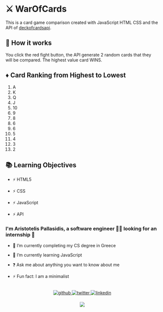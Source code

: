 <h1> ⚔️ WarOfCards </h1>

This is a card game comparison created with JavaScript HTML CSS and the API of <a href="https://www.deckofcardsapi.com/">deckofcardsapi</a>.

## 🔨 How it works
You click the red fight button, the API generate 2 random cards that they will be compared.
The highest value card WINS.

## ♦️ Card Ranking from Highest to Lowest
<ol>
  <li> A</li>
  <li> K</li>
  <li> Q</li>
  <li> J</li>
  <li> 10</li>
  <li> 9</li>
  <li> 8</li>
  <li> 6</li>
  <li> 6</li>
  <li> 5</li>
  <li> 4</li>
  <li> 3</li>
  <li> 2</li>
</ol>


## 📚 Learning Objectives
- ⚡ HTML5

- ⚡ CSS

- ⚡ JavaScript

- ⚡ API

  
### <div align="left">I'm Aristotelis Pallasidis, a software engineer 👨‍💻 looking for an internship 🚀</div>  

- 🔭 I’m currently completing my CS degree in Greece  

- 🌱 I’m currently learning JavaScript  

- ❓ Ask me about anything you want to know about me  

- ⚡ Fun fact: I am a minimalist  
  
<br/>  
 
<div align="center">
  <a href="https://github.com/aristotelispallasidis" target="_blank">
  <img src=https://img.shields.io/badge/github-%2324292e.svg?&style=for-the-badge&logo=github&logoColor=white alt=github style="margin-bottom: 5px;" />
  </a>
  <a href="https://twitter.com/AristotleOfCode" target="_blank">
  <img src=https://img.shields.io/badge/twitter-%2300acee.svg?&style=for-the-badge&logo=twitter&logoColor=white alt=twitter style="margin-bottom: 5px;" />
  </a>
  <a href="https://linkedin.com/in/aristotelispallasidis" target="_blank">
  <img src=https://img.shields.io/badge/linkedin-%231E77B5.svg?&style=for-the-badge&logo=linkedin&logoColor=white alt=linkedin style="margin-bottom: 5px;" />
  </a>  
</div>  
  
<br/>  
 
<div align="center"><img src="https://github-readme-stats.vercel.app/api?username=aristotelispallasidis&show_icons=true&count_private=true&hide_border=true" align="center" /></div>  
